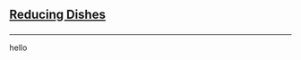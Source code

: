 <h2><a href="https://leetcode.com/problems/reducing-dishes/submissions/924289294/">Reducing Dishes</a></h2><h3></h3><hr>hello